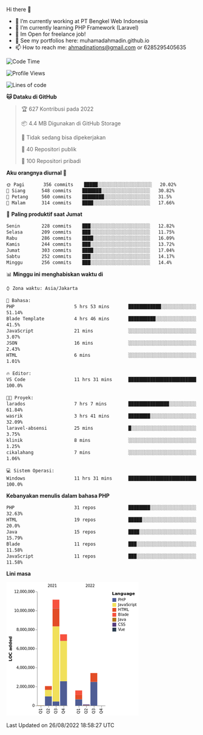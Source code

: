 Hi there 👋

- 🔭 I’m currently working at PT Bengkel Web Indonesia
- 🌱 I’m currently learning PHP Framework (Laravel)
- 📂 Im Open for freelance job!
- 🧷 See my portfolios here: muhamadahmadin.github.io
- 📫 How to reach me: ahmadinations@gmail.com or 6285295405635


<!--START_SECTION:waka-->
![Code Time](http://img.shields.io/badge/Code%20Time-1%2C130%20hrs%2043%20mins-blue)

![Profile Views](http://img.shields.io/badge/Profil%20dilihat-2-blue)

![Lines of code](https://img.shields.io/badge/Sejak%20Hello%20World%20aku%20telah%20menulis-26%20Million%20baris%20kode-blue)

**🐱 Dataku di GitHub** 

> 🏆 627 Kontribusi pada 2022
 > 
> 📦 4.4 MB Digunakan di GitHub Storage 
 > 
> 🚫 Tidak sedang bisa dipekerjakan
 > 
> 📜 40 Repositori publik 
 > 
> 🔑 100 Repositori pribadi  
 > 
**Aku orangnya diurnal 🐤** 

```text
🌞 Pagi       356 commits    █████░░░░░░░░░░░░░░░░░░░░   20.02% 
🌆 Siang      548 commits    ███████░░░░░░░░░░░░░░░░░░   30.82% 
🌃 Petang     560 commits    ████████░░░░░░░░░░░░░░░░░   31.5% 
🌙 Malam      314 commits    ████░░░░░░░░░░░░░░░░░░░░░   17.66%

```
📅 **Paling produktif saat Jumat** 

```text
Senin        228 commits    ███░░░░░░░░░░░░░░░░░░░░░░   12.82% 
Selasa       209 commits    ███░░░░░░░░░░░░░░░░░░░░░░   11.75% 
Rabu         286 commits    ████░░░░░░░░░░░░░░░░░░░░░   16.09% 
Kamis        244 commits    ███░░░░░░░░░░░░░░░░░░░░░░   13.72% 
Jumat        303 commits    ████░░░░░░░░░░░░░░░░░░░░░   17.04% 
Sabtu        252 commits    ███░░░░░░░░░░░░░░░░░░░░░░   14.17% 
Minggu       256 commits    ███░░░░░░░░░░░░░░░░░░░░░░   14.4%

```


📊 **Minggu ini menghabiskan waktu di** 

```text
⌚︎ Zona waktu: Asia/Jakarta

💬 Bahasa: 
PHP                      5 hrs 53 mins       ████████████░░░░░░░░░░░░░   51.14% 
Blade Template           4 hrs 46 mins       ██████████░░░░░░░░░░░░░░░   41.5% 
JavaScript               21 mins             ░░░░░░░░░░░░░░░░░░░░░░░░░   3.07% 
JSON                     16 mins             ░░░░░░░░░░░░░░░░░░░░░░░░░   2.43% 
HTML                     6 mins              ░░░░░░░░░░░░░░░░░░░░░░░░░   1.01%

🔥 Editor: 
VS Code                  11 hrs 31 mins      █████████████████████████   100.0%

🐱‍💻 Proyek: 
larados                  7 hrs 7 mins        ███████████████░░░░░░░░░░   61.84% 
wasrik                   3 hrs 41 mins       ████████░░░░░░░░░░░░░░░░░   32.09% 
laravel-absensi          25 mins             █░░░░░░░░░░░░░░░░░░░░░░░░   3.75% 
klinik                   8 mins              ░░░░░░░░░░░░░░░░░░░░░░░░░   1.25% 
cikalahang               7 mins              ░░░░░░░░░░░░░░░░░░░░░░░░░   1.06%

💻 Sistem Operasi: 
Windows                  11 hrs 31 mins      █████████████████████████   100.0%

```

**Kebanyakan menulis dalam bahasa PHP** 

```text
PHP                      31 repos            ████████░░░░░░░░░░░░░░░░░   32.63% 
HTML                     19 repos            █████░░░░░░░░░░░░░░░░░░░░   20.0% 
Java                     15 repos            ████░░░░░░░░░░░░░░░░░░░░░   15.79% 
Blade                    11 repos            ███░░░░░░░░░░░░░░░░░░░░░░   11.58% 
JavaScript               11 repos            ███░░░░░░░░░░░░░░░░░░░░░░   11.58%

```


**Lini masa**

![Chart not found](https://raw.githubusercontent.com/MuhamadAhmadin/MuhamadAhmadin/master/charts/bar_graph.png) 


 Last Updated on 26/08/2022 18:58:27 UTC
<!--END_SECTION:waka-->
